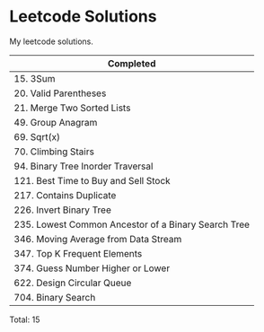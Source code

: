 # Leetcode Solutions

My leetcode solutions.

| Completed                                           |
| --------------------------------------------------- |
| 15. 3Sum                                            |
| 20. Valid Parentheses                               |
| 21. Merge Two Sorted Lists                          |
| 49. Group Anagram                                   |
| 69. Sqrt(x)                                         |
| 70. Climbing Stairs                                 |
| 94. Binary Tree Inorder Traversal                   |
| 121. Best Time to Buy and Sell Stock                |
| 217. Contains Duplicate                             |
| 226. Invert Binary Tree                             |
| 235. Lowest Common Ancestor of a Binary Search Tree |
| 346. Moving Average from Data Stream                |
| 347. Top K Frequent Elements                        |
| 374. Guess Number Higher or Lower                   |
| 622. Design Circular Queue                          |
| 704. Binary Search                                  |

Total: 15
